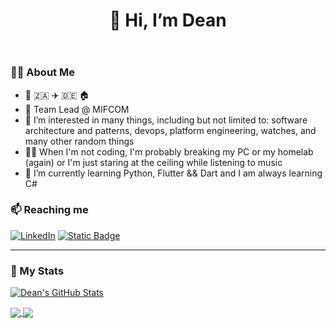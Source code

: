<header>
  <div style="text-align: center;">
    <h1>👋 Hi, I’m Dean </h1>
  </div>
</header>

### 🤦‍♂️ About Me

-   👶 🇿🇦 ✈️ :de: 🏠
-   💼 Team Lead @ MIFCOM
-   👀 I’m interested in many things, including but not limited to: software architecture and patterns, devops, platform engineering, watches, and many other random things
-   😶‍🌫️ When I'm not coding, I'm probably breaking my PC or my homelab (again) or I'm just staring at the ceiling while listening to music
-   🌱 I’m currently learning Python, Flutter && Dart and I am always learning C#

### 📫 Reaching me

[![LinkedIn](https://img.shields.io/badge/LinkedIn-blue?logo=linkedin&logoColor=white)](https://linkedin.com/in/dean-herringer)
[![Static Badge](https://img.shields.io/badge/dherringer-white?logo=vercel&logoColor=black)](https://dherringer.com)

---

### 🧮 My Stats

[![Dean's GitHub Stats](http://github-readme-streak-stats-dean-herringers-projects.vercel.app?user=deanher&theme=rose-pine&card_width=1000&mode=weekly&background=0000&fire=ff4b33&ring=ba4750)](https://git.io/streak-stats)

<a href="https://github.com/deanher/github-readme-stats">
  <img align="center" src="https://github-readme-stats-dean-herringers-projects.vercel.app/api?username=deanher&show_icons=true&theme=rose_pine&bg_color=0000&show=reviews,prs_merged,prs_merged_percentage&hide=issues&hide_border=true" />
</a>
<a href="https://github.com/deanher/github-readme-stats">
  <img align="center" src="https://github-readme-stats-dean-herringers-projects.vercel.app/api/top-langs?username=deanher&theme=rose_pine&bg_color=0000&layout=donut&hide=swift,cmake,c%2B%2B&langs_count=6&hide_border=true" />
</a>

<!---
### ✍️ Blog Posts

deanher/deanher is a ✨ special ✨ repository because its `README.md` (this file) appears on your GitHub profile.
You can click the Preview link to take a look at your changes.
--->
